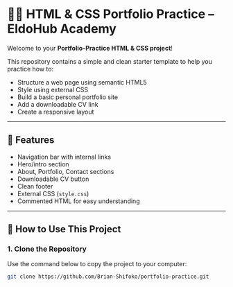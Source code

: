 # 🧑‍💻 HTML & CSS Portfolio Practice – EldoHub Academy

Welcome to your **Portfolio-Practice HTML & CSS project**!

This repository contains a simple and clean starter template to help you practice how to:
- Structure a web page using semantic HTML5
- Style using external CSS
- Build a basic personal portfolio site
- Add a downloadable CV link
- Create a responsive layout

---

## 🌟 Features

- Navigation bar with internal links
- Hero/intro section
- About, Portfolio, Contact sections
- Downloadable CV button
- Clean footer
- External CSS (`style.css`)
- Commented HTML for easy understanding

---

## 🚀 How to Use This Project

### 1. Clone the Repository

Use the command below to copy the project to your computer:

```bash
git clone https://github.com/Brian-Shifoko/portfolio-practice.git
